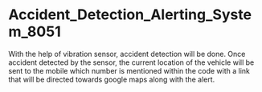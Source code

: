 # Accident_Detection_Alerting_System_8051
With the help of vibration sensor, accident detection will be done.
Once accident detected by the sensor, the current location of the vehicle will be sent to the mobile which number is mentioned within the code with a link that will be directed towards google maps along with the alert.
